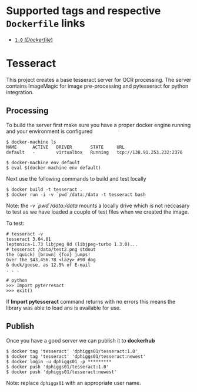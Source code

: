 # Supported tags and respective `Dockerfile` links

-	[`1.0` (*Dockerfile*)](https://github.com/dphiggs01/docker-tesseract/blob/master/Dockerfile)

# Tesseract
This project creates a base tesseract server for OCR processing. The server contains ImageMagic for image pre-processing and pytesseract for python integration.


## Processing
To build the server first make sure you have a proper docker engine running and your environment is configured

	$ docker-machine ls
	NAME      ACTIVE   DRIVER       STATE     URL                         
	default   -        virtualbox   Running   tcp://138.91.253.232:2376
	
	$ docker-machine env default 
	$ eval $(docker-machine env default)                            
	

Next use the following commands to build and test locally

	$ docker build -t tesseract .
	$ docker run -i -v `pwd`/data:/data -t tesseract bash
Note: the *-v \`pwd\`/data:/data* mounts a locally drive which is not neccasary to test as we have loaded a couple of test files when we created the image. 

To test:

	# tesseract -v
	tesseract 3.04.01
	leptonica-1.73 libjpeg 8d (libjpeg-turbo 1.3.0)...
	# tesseract /data/test2.png stdout
	the (quick) [brown] {fox} jumps!
	Over the $43,456.78 <lazy> #90 dog
	& duck/goose, as 12.5% of E-mail
	. . . 
	
	# python
	>>> Import pyterresact
	>>> exit()
	
If __Import pytesseract__ command returns with no errors this means the library was able to load ans is available for use.

## Publish
Once you have a good server we can publish it to **dockerhub**

	$ docker tag 'tesseract' 'dphiggs01/tesseract:1.0'
	$ docker tag 'tesseract' 'dphiggs01/tesseract:newest'
	$ docker login -u dphiggs01 -p *********
	$ docker push 'dphiggs01/tesseract:1.0'
	$ docker push 'dphiggs01/tesseract:newest'
	
Note: replace `dphiggs01` with an appropriate user name.	
	
	
	
	

